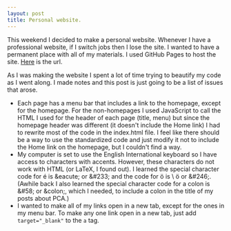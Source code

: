 ```yaml
---
layout: post
title: Personal website.
---
```

This weekend I decided to make a personal website.  Whenever I have a professional website, if I switch jobs then I lose the site.  I wanted to have a permanent place with all of my materials.  I used GitHub Pages to host the site.  [Here](https://wh33les.github.io) is the url.

As I was making the website I spent a lot of time trying to beautify my code as I went along.  I made notes and this post is just going to be a list of issues that arose.

- Each page has a menu bar that includes a link to the homepage, except for the homepage.  For the non-homepages I used JavaScript to call the HTML I used for the header of each page (title, menu) but since the homepage header was different (it doesn't include the Home link) I had to rewrite most of the code in the index.html file.  I feel like there should be a way to use the standardized code and just modify it not to include the Home link on the homepage, but I couldn't find a way.
- My computer is set to use the English International keyboard so I have access to characters with accents.  However, these characters do not work with HTML (or LaTeX, I found out).  I learned the special character code for &eacute; is \&eacute; or \&#233; and the code for &ouml; is \	&ouml; or \&#246;.  (Awhile back I also learned the special character code for a colon is \&#58; or \&colon;, which I needed, to include a colon in the title of my posts about PCA.)
- I wanted to make all of my links open in a new tab, except for the ones in my menu bar.  To make any one link open in a new tab, just add `target="_blank"` to the `a` tag.  
